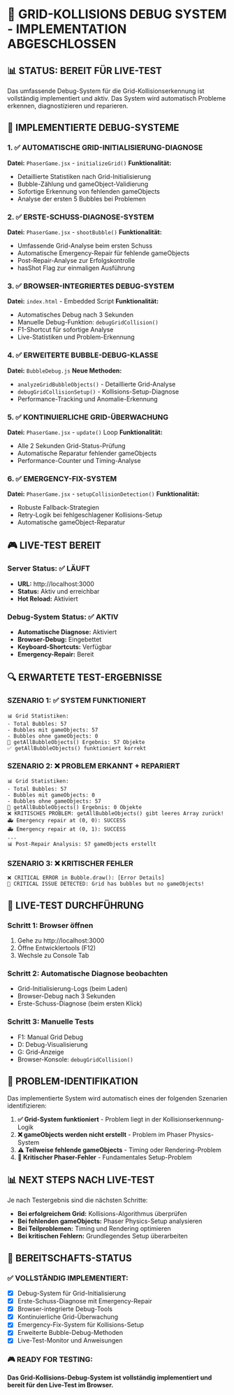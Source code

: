 # 🎯 GRID-KOLLISIONS DEBUG SYSTEM - IMPLEMENTATION ABGESCHLOSSEN

## 📊 STATUS: BEREIT FÜR LIVE-TEST

Das umfassende Debug-System für die Grid-Kollisionserkennung ist vollständig implementiert und aktiv. Das System wird automatisch Probleme erkennen, diagnostizieren und reparieren.

## 🔧 IMPLEMENTIERTE DEBUG-SYSTEME

### 1. ✅ AUTOMATISCHE GRID-INITIALISIERUNG-DIAGNOSE
**Datei:** `PhaserGame.jsx` - `initializeGrid()`
**Funktionalität:**
- Detaillierte Statistiken nach Grid-Initialisierung
- Bubble-Zählung und gameObject-Validierung  
- Sofortige Erkennung von fehlenden gameObjects
- Analyse der ersten 5 Bubbles bei Problemen

### 2. ✅ ERSTE-SCHUSS-DIAGNOSE-SYSTEM
**Datei:** `PhaserGame.jsx` - `shootBubble()`
**Funktionalität:**
- Umfassende Grid-Analyse beim ersten Schuss
- Automatische Emergency-Repair für fehlende gameObjects
- Post-Repair-Analyse zur Erfolgskontrolle
- hasShot Flag zur einmaligen Ausführung

### 3. ✅ BROWSER-INTEGRIERTES DEBUG-SYSTEM
**Datei:** `index.html` - Embedded Script
**Funktionalität:**
- Automatisches Debug nach 3 Sekunden
- Manuelle Debug-Funktion: `debugGridCollision()`
- F1-Shortcut für sofortige Analyse
- Live-Statistiken und Problem-Erkennung

### 4. ✅ ERWEITERTE BUBBLE-DEBUG-KLASSE
**Datei:** `BubbleDebug.js`
**Neue Methoden:**
- `analyzeGridBubbleObjects()` - Detaillierte Grid-Analyse
- `debugGridCollisionSetup()` - Kollisions-Setup-Diagnose
- Performance-Tracking und Anomalie-Erkennung

### 5. ✅ KONTINUIERLICHE GRID-ÜBERWACHUNG
**Datei:** `PhaserGame.jsx` - `update()` Loop
**Funktionalität:**
- Alle 2 Sekunden Grid-Status-Prüfung
- Automatische Reparatur fehlender gameObjects
- Performance-Counter und Timing-Analyse

### 6. ✅ EMERGENCY-FIX-SYSTEM
**Datei:** `PhaserGame.jsx` - `setupCollisionDetection()`
**Funktionalität:**
- Robuste Fallback-Strategien
- Retry-Logik bei fehlgeschlagener Kollisions-Setup
- Automatische gameObject-Reparatur

## 🎮 LIVE-TEST BEREIT

### Server Status: ✅ LÄUFT
- **URL:** http://localhost:3000
- **Status:** Aktiv und erreichbar
- **Hot Reload:** Aktiviert

### Debug-System Status: ✅ AKTIV
- **Automatische Diagnose:** Aktiviert
- **Browser-Debug:** Eingebettet
- **Keyboard-Shortcuts:** Verfügbar
- **Emergency-Repair:** Bereit

## 🔍 ERWARTETE TEST-ERGEBNISSE

### SZENARIO 1: ✅ SYSTEM FUNKTIONIERT
```
📊 Grid Statistiken:
- Total Bubbles: 57
- Bubbles mit gameObjects: 57
- Bubbles ohne gameObjects: 0
🎯 getAllBubbleObjects() Ergebnis: 57 Objekte
✅ getAllBubbleObjects() funktioniert korrekt
```

### SZENARIO 2: ❌ PROBLEM ERKANNT + REPARIERT
```
📊 Grid Statistiken:
- Total Bubbles: 57
- Bubbles mit gameObjects: 0
- Bubbles ohne gameObjects: 57
🎯 getAllBubbleObjects() Ergebnis: 0 Objekte
❌ KRITISCHES PROBLEM: getAllBubbleObjects() gibt leeres Array zurück!
🚑 Emergency repair at (0, 0): SUCCESS
🚑 Emergency repair at (0, 1): SUCCESS
...
📊 Post-Repair Analysis: 57 gameObjects erstellt
```

### SZENARIO 3: ❌ KRITISCHER FEHLER
```
❌ CRITICAL ERROR in Bubble.draw(): [Error Details]
🚨 CRITICAL ISSUE DETECTED: Grid has bubbles but no gameObjects!
```

## 🚀 LIVE-TEST DURCHFÜHRUNG

### Schritt 1: Browser öffnen
1. Gehe zu http://localhost:3000
2. Öffne Entwicklertools (F12)
3. Wechsle zu Console Tab

### Schritt 2: Automatische Diagnose beobachten
- Grid-Initialisierung-Logs (beim Laden)
- Browser-Debug nach 3 Sekunden
- Erste-Schuss-Diagnose (beim ersten Klick)

### Schritt 3: Manuelle Tests
- F1: Manual Grid Debug
- D: Debug-Visualisierung
- G: Grid-Anzeige
- Browser-Konsole: `debugGridCollision()`

## 🎯 PROBLEM-IDENTIFIKATION

Das implementierte System wird automatisch eines der folgenden Szenarien identifizieren:

1. **✅ Grid-System funktioniert** - Problem liegt in der Kollisionserkennung-Logik
2. **❌ gameObjects werden nicht erstellt** - Problem im Phaser Physics-System
3. **⚠️ Teilweise fehlende gameObjects** - Timing oder Rendering-Problem
4. **🚨 Kritischer Phaser-Fehler** - Fundamentales Setup-Problem

## 📊 NEXT STEPS NACH LIVE-TEST

Je nach Testergebnis sind die nächsten Schritte:

- **Bei erfolgreichem Grid:** Kollisions-Algorithmus überprüfen
- **Bei fehlenden gameObjects:** Phaser Physics-Setup analysieren  
- **Bei Teilproblemen:** Timing und Rendering optimieren
- **Bei kritischen Fehlern:** Grundlegendes Setup überarbeiten

## 🏁 BEREITSCHAFTS-STATUS

### ✅ VOLLSTÄNDIG IMPLEMENTIERT:
- [x] Debug-System für Grid-Initialisierung
- [x] Erste-Schuss-Diagnose mit Emergency-Repair
- [x] Browser-integrierte Debug-Tools
- [x] Kontinuierliche Grid-Überwachung
- [x] Emergency-Fix-System für Kollisions-Setup
- [x] Erweiterte Bubble-Debug-Methoden
- [x] Live-Test-Monitor und Anweisungen

### 🎮 READY FOR TESTING:
**Das Grid-Kollisions-Debug-System ist vollständig implementiert und bereit für den Live-Test im Browser.**
